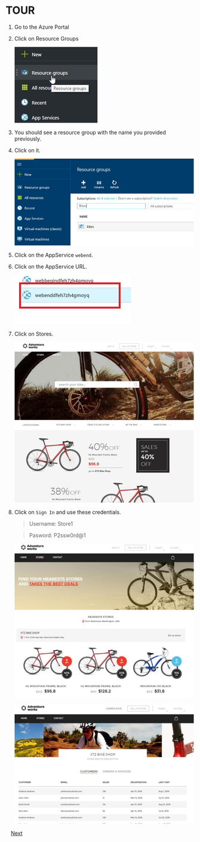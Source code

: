 # TOUR

1. Go to the Azure Portal 
1. Click on Resource Groups

    ![](img/tour/image15.jpg)

1. You should see a resource group with the name you provided previously.  
1. Click on it.  

    ![](img/tour/image16.jpg)

1. Click on the AppService `webend`.  
1. Click on the AppService URL. 

    ![](img/tour/image9.jpg)

1. Click on Stores. 

    ![](img/tour/image17.jpg)

1. Click on `Sign In` and use these credentials. 

    > Username: Store1 

    > Pasword: P2ssw0rd@1 

    ![](img/tour/image18.jpg)

    ![](img/tour/image19.jpg)

 <a href="1.CreateDataWarehouse.md">Next</a>  
 

